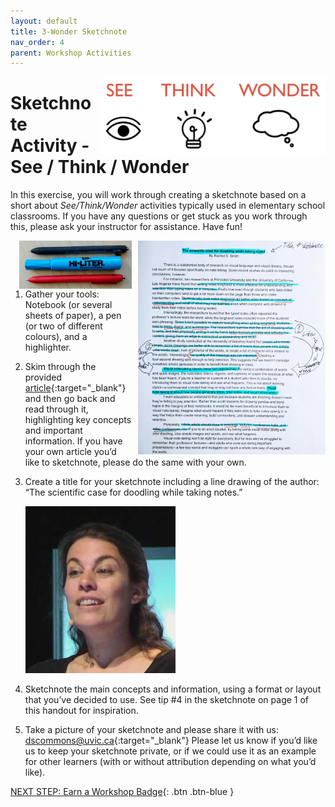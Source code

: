 ```yaml
---
layout: default
title: 3-Wonder Sketchnote
nav_order: 4
parent: Workshop Activities
---
```


<img src="images/act-3/see-think-wonder.png" alt="see / think / wonder" style="float:right;width:360px;margin-left:10px;">

# Sketchnote Activity - See / Think / Wonder

In this exercise, you will work through creating a sketchnote based on a short about *See/Think/Wonder* activities typically used in elementary school classrooms. If you have any questions or get stuck as you work through this, please ask your instructor for assistance.  Have fun!

<img src="images/act-2/highlighted-text.png" alt="highlighted text" style="float:right;width:300px;margin-left:10px;">
<img src="images/act-2/pens.png" alt="pens" style="float:right;width:180px;margin-left:10px;">

1.  Gather your tools: Notebook (or several sheets of paper), a pen (or two of different colours), and a highlighter.
2.  Skim through the provided [article](journal-article.html){:target="_blank"} and then go back and read through it, highlighting key concepts and important information. If you have your own article you’d like to sketchnote, please do the same with your own.
4.  Create a title for your sketchnote including a line drawing of the author: “The scientific case for doodling while taking notes.”

    <img src="images/act-2/ted-talk.png" alt="rachel" style="width:240px;">

5.  Sketchnote the main concepts and information, using a format or layout that you’ve decided to use. See tip #4 in the sketchnote on page 1 of this handout for inspiration.
6.  Take a picture of your sketchnote and please share it with us: [dscommons@uvic.ca](mailto:dscommons@uvic.ca){:target="_blank"}
Please let us know if you’d like us to keep your sketchnote private, or if we could use it as an example for other learners (with or without attribution depending on what you’d like).

[NEXT STEP: Earn a Workshop Badge](informal-credentials.html){: .btn .btn-blue }
